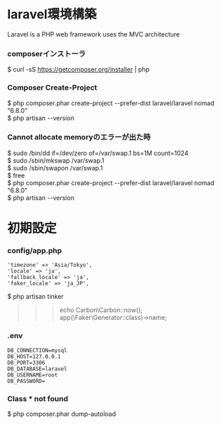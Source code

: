 # laravel環境構築
Laravel is a PHP web framework uses the MVC architecture
### composerインストーラ
$ curl -sS https://getcomposer.org/installer | php

### Composer Create-Project
$ php composer.phar create-project --prefer-dist laravel/laravel nomad "6.8.0"<br>
$ php artisan --version

### Cannot allocate memoryのエラーが出た時
$ sudo /bin/dd if=/dev/zero of=/var/swap.1 bs=1M count=1024<br>
$ sudo /sbin/mkswap /var/swap.1<br>
$ sudo /sbin/swapon /var/swap.1<br>
$ free<br>
$ php composer.phar create-project --prefer-dist laravel/laravel nomad "6.8.0"<br>
$ php artisan --version

# 初期設定
### config/app.php
```
'timezone' => 'Asia/Tokyo',
'locale' => 'ja',
'fallback_locale' => 'ja',
'faker_locale' => 'ja_JP',
```
$ php artisan tinker<br>
>>> echo Carbon\Carbon::now();<br>
>>> app(\Faker\Generator::class)->name;

### .env
```
DB_CONNECTION=mysql
DB_HOST=127.0.0.1
DB_PORT=3306
DB_DATABASE=laravel
DB_USERNAME=root
DB_PASSWORD=
```

### Class * not found
$ php composer.phar dump-autoload
